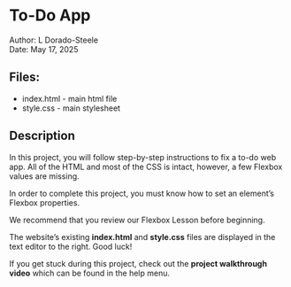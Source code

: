 # To-Do App
Author: L Dorado-Steele  
Date: May 17, 2025  

## Files:
* index.html - main html file
* style.css - main stylesheet

## Description
In this project, you will follow step-by-step instructions to fix a to-do web app. All of the HTML and most of the CSS is intact, however, a few Flexbox values are missing.

In order to complete this project, you must know how to set an element’s Flexbox properties.

We recommend that you review our Flexbox Lesson before beginning.

The website’s existing **index.html** and **style.css** files are displayed in the text editor to the right. Good luck!

If you get stuck during this project, check out the **project walkthrough video** which can be found in the help menu.